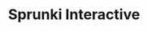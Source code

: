 ---
slug: sprunki-interactive
title: Sprunki Interactive
description: "Sprunki Interactive is an exciting online game. Play for free directly in your browser!"
icon: /images/popular_mods/Sprunki Interactive.png
url: https://wowtbc.net/sprunkin/interactive/index.html
previewImage: /images/popular_mods/Sprunki Interactive.png
type: popular mods

# SEO配置
seo:
  title: "Sprunki Interactive - Play Free Online Game | Fun Browser Games"
  description: "Sprunki Interactive - Play this fun online game for free in your browser. No download required!"
  ogImage: "/images/popular_mods/Sprunki Interactive.png"
  keywords: "sprunki-interactive, online game, browser game, free game, popular mods game, play online"

videoUrls:
  - https://www.youtube.com/embed/example1
  - https://www.youtube.com/embed/example2

whyPlay:
  title: "Why Play Sprunki Interactive?"
  items:
    - "Immersive Gameplay: Sprunki Interactive offers an engaging and immersive gaming experience that will keep you entertained for hours"
    - "Challenging Levels: Test your skills with increasingly difficult challenges and obstacles"
    - "Beautiful Graphics: Enjoy stunning visuals and smooth animations that bring the game world to life"
    - "Regular Updates: New content and features are added regularly to keep the game fresh and exciting"
    - "Free to Play: Experience all the fun without spending a penny"
    - "Community Features: Connect with other players, share strategies, and compete for high scores"
    - "Cross-Platform: Play on any device with a web browser, no downloads required"

features:
  title: "Key Features of Sprunki Interactive"
  image: "/images/popular_mods/Sprunki Interactive.png"
  items:
    - "Intuitive Controls: Easy to learn controls make Sprunki Interactive accessible for players of all skill levels"
    - "Multiple Game Modes: Enjoy various gameplay options that provide different challenges and experiences"
    - "Character Customization: Personalize your gaming experience with unique characters and items"
    - "Achievement System: Complete special tasks to earn rewards and recognition"
    - "Leaderboards: Compete with players worldwide and see who can achieve the highest scores"

characteristics:
  title: "Game Characteristics"
  image: "/images/popular_mods/Sprunki Interactive.png"
  items:
    - "Genre: Popular mods game with elements of strategy and skill"
    - "Difficulty: Suitable for both casual gamers and those seeking a challenge"
    - "Play Time: Quick sessions or extended gameplay, depending on your preference"
    - "Art Style: Vibrant and engaging visuals that enhance the gaming experience"
    - "Sound Design: Immersive audio that complements the gameplay perfectly"

info: "Sprunki Interactive is an exciting online game that offers players a unique and engaging gaming experience. With its intuitive controls, stunning visuals, and challenging gameplay, Sprunki Interactive provides hours of entertainment for players of all ages and skill levels. Whether you're looking for a quick gaming session during a break or an extended play session, Sprunki Interactive delivers an immersive experience that will keep you coming back for more. The game features multiple levels of increasing difficulty, ensuring that players are constantly challenged as they progress. With regular updates adding new content and features, Sprunki Interactive remains fresh and exciting, providing endless entertainment options for its growing community of players."

howToPlayIntro: "Welcome to Sprunki Interactive! This guide will walk you through the basics and help you master the game. Whether you're a beginner or looking to improve your skills, these tips and instructions will enhance your gaming experience."

howToPlaySteps:
  - title: "Getting Started"
    description: "Begin your Sprunki Interactive adventure by familiarizing yourself with the controls. Use your keyboard or mouse to navigate through the game interface. The tutorial will guide you through the basic mechanics and help you understand the objectives."
  - title: "Understanding the Objectives"
    description: "In Sprunki Interactive, your main goal is to progress through levels by completing specific objectives. Each level presents unique challenges that require different strategies and approaches."
  - title: "Mastering the Controls"
    description: "Practice using the controls to improve your precision and reaction time. Sprunki Interactive requires quick reflexes and strategic thinking to overcome obstacles and defeat opponents."
  - title: "Utilizing Power-ups"
    description: "Collect power-ups throughout the game to enhance your abilities and overcome difficult challenges. Each power-up offers unique advantages that can be crucial for success."
  - title: "Developing Strategies"
    description: "As you progress in Sprunki Interactive, develop effective strategies for different scenarios. Analyze patterns, anticipate challenges, and adapt your approach to maximize your performance."

faq:
  title: "Frequently Asked Questions about Sprunki Interactive"
  items:
    - question: "Is Sprunki Interactive free to play?"
      answer: "Yes, Sprunki Interactive is completely free to play directly in your web browser. No downloads or purchases are required to enjoy the full game experience."
    - question: "Can I play Sprunki Interactive on mobile devices?"
      answer: "Yes, Sprunki Interactive is optimized for both desktop and mobile play. You can enjoy the game on any device with a web browser and internet connection."
    - question: "Are there any in-game purchases?"
      answer: "While Sprunki Interactive is free to play, there may be optional in-game purchases available for cosmetic items or additional features that don't affect core gameplay."
    - question: "How often is Sprunki Interactive updated?"
      answer: "The developers regularly update Sprunki Interactive with new content, features, and improvements based on player feedback and game performance."
    - question: "Can I play Sprunki Interactive offline?"
      answer: "Currently, Sprunki Interactive requires an internet connection to play as it's a browser-based online game."
    - question: "Is Sprunki Interactive suitable for children?"
      answer: "Yes, Sprunki Interactive is designed to be family-friendly and suitable for players of all ages."
    - question: "How do I report bugs or issues?"
      answer: "If you encounter any problems while playing Sprunki Interactive, you can report them through the game's support page or contact the developers directly through their website."
    - question: "Still Have Questions?"
      answer: "If you have additional questions about Sprunki Interactive that aren't covered in this FAQ, please visit our support center or contact our customer service team for assistance."
---